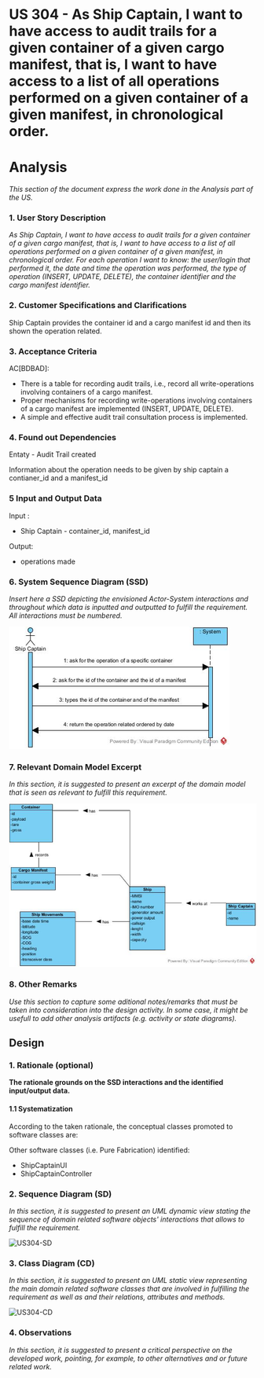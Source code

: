 # US 304 - As Ship Captain, I want to have access to audit trails for a given container of a given cargo manifest, that is, I want to have access to a list of all operations performed on a given container of a given manifest, in chronological order. 

# Analysis

*This section of the document express the work done in the Analysis part of the US.*

### 1. User Story Description

*As Ship Captain, I want to have access to audit trails for a given container of a given cargo manifest, that is, I want to have access to a list of all operations performed on a given container of a given manifest, in chronological order. For each operation I want to know: the user/login that performed it, the date and time the operation was performed, the type of operation (INSERT, UPDATE, DELETE), the container identifier and the cargo manifest identifier.*

### 2. Customer Specifications and Clarifications 

Ship Captain provides the container id and a cargo manifest id and then its shown the operation related.

### 3. Acceptance Criteria


AC[BDBAD]:
* There is a table for recording audit trails, i.e., record all write-operations involving containers of a cargo manifest.
* Proper mechanisms for recording write-operations involving containers of a cargo manifest are implemented (INSERT, UPDATE, DELETE).
* A simple and effective audit trail consultation process is implemented.

### 4. Found out Dependencies
Entaty - Audit Trail created

Information about the operation needs to be given by ship captain a contianer_id and a manifest_id

### 5 Input and Output Data

Input :
* Ship Captain - container_id, manifest_id

Output:
* operations made

### 6. System Sequence Diagram (SSD)

*Insert here a SSD depicting the envisioned Actor-System interactions and throughout which data is inputted and outputted to fulfill the requirement. All interactions must be numbered.*

![US304-SSD](US304-SSD.jpg)


### 7. Relevant Domain Model Excerpt 
*In this section, it is suggested to present an excerpt of the domain model that is seen as relevant to fulfill this requirement.* 

![US304-MD](US304-MD.jpg)

### 8. Other Remarks

*Use this section to capture some aditional notes/remarks that must be taken into consideration into the design activity. In some case, it might be usefull to add other analysis artifacts (e.g. activity or state diagrams).* 



## Design 

### 1. Rationale (optional)

**The rationale grounds on the SSD interactions and the identified input/output data.**


#### 1.1 Systematization 

According to the taken rationale, the conceptual classes promoted to software classes are: 



Other software classes (i.e. Pure Fabrication) identified: 
 * ShipCaptainUI  
 * ShipCaptainController

### 2. Sequence Diagram (SD)

*In this section, it is suggested to present an UML dynamic view stating the sequence of domain related software objects' interactions that allows to fulfill the requirement.* 

![US304-SD](US304-SD.svg)

### 3. Class Diagram (CD)

*In this section, it is suggested to present an UML static view representing the main domain related software classes that are involved in fulfilling the requirement as well as and their relations, attributes and methods.*

![US304-CD](US304-CD.svg)

### 4. Observations

*In this section, it is suggested to present a critical perspective on the developed work, pointing, for example, to other alternatives and or future related work.*





